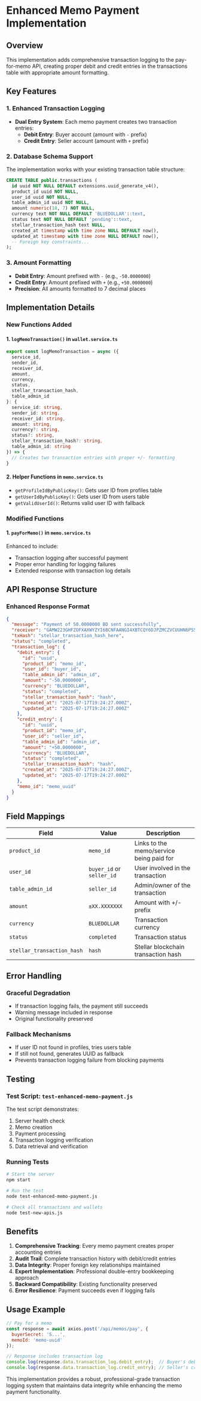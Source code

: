 # Enhanced Memo Payment Implementation

## Overview
This implementation adds comprehensive transaction logging to the pay-for-memo API, creating proper debit and credit entries in the transactions table with appropriate amount formatting.

## Key Features

### 1. Enhanced Transaction Logging
- **Dual Entry System**: Each memo payment creates two transaction entries:
  - **Debit Entry**: Buyer account (amount with `-` prefix)
  - **Credit Entry**: Seller account (amount with `+` prefix)

### 2. Database Schema Support
The implementation works with your existing transaction table structure:
```sql
CREATE TABLE public.transactions (
  id uuid NOT NULL DEFAULT extensions.uuid_generate_v4(),
  product_id uuid NOT NULL,
  user_id uuid NOT NULL,
  table_admin_id uuid NOT NULL,
  amount numeric(18, 7) NOT NULL,
  currency text NOT NULL DEFAULT 'BLUEDOLLAR'::text,
  status text NOT NULL DEFAULT 'pending'::text,
  stellar_transaction_hash text NULL,
  created_at timestamp with time zone NULL DEFAULT now(),
  updated_at timestamp with time zone NULL DEFAULT now(),
  -- Foreign key constraints...
);
```

### 3. Amount Formatting
- **Debit Entry**: Amount prefixed with `-` (e.g., `-50.0000000`)
- **Credit Entry**: Amount prefixed with `+` (e.g., `+50.0000000`)
- **Precision**: All amounts formatted to 7 decimal places

## Implementation Details

### New Functions Added

#### 1. `logMemoTransaction()` in `wallet.service.ts`
```typescript
export const logMemoTransaction = async ({
  service_id,
  sender_id,
  receiver_id,
  amount,
  currency,
  status,
  stellar_transaction_hash,
  table_admin_id
}: {
  service_id: string,
  sender_id: string,
  receiver_id: string,
  amount: string,
  currency?: string,
  status?: string,
  stellar_transaction_hash?: string,
  table_admin_id: string
}) => {
  // Creates two transaction entries with proper +/- formatting
}
```

#### 2. Helper Functions in `memo.service.ts`
- `getProfileIdByPublicKey()`: Gets user ID from profiles table
- `getUserIdByPublicKey()`: Gets user ID from users table  
- `getValidUserId()`: Returns valid user ID with fallback

### Modified Functions

#### 1. `payForMemo()` in `memo.service.ts`
Enhanced to include:
- Transaction logging after successful payment
- Proper error handling for logging failures
- Extended response with transaction log details

## API Response Structure

### Enhanced Response Format
```json
{
  "message": "Payment of 50.0000000 BD sent successfully",
  "receiver": "GAMW223GHFZOFXAXWYZYI6BCNFAANGI4XBTCQY6DJPZMCZVCUUHN6PS5",
  "txHash": "stellar_transaction_hash_here",
  "status": "completed",
  "transaction_log": {
    "debit_entry": {
      "id": "uuid",
      "product_id": "memo_id",
      "user_id": "buyer_id",
      "table_admin_id": "admin_id",
      "amount": "-50.0000000",
      "currency": "BLUEDOLLAR",
      "status": "completed",
      "stellar_transaction_hash": "hash",
      "created_at": "2025-07-17T19:24:27.000Z",
      "updated_at": "2025-07-17T19:24:27.000Z"
    },
    "credit_entry": {
      "id": "uuid",
      "product_id": "memo_id",
      "user_id": "seller_id",
      "table_admin_id": "admin_id",
      "amount": "+50.0000000",
      "currency": "BLUEDOLLAR",
      "status": "completed",
      "stellar_transaction_hash": "hash",
      "created_at": "2025-07-17T19:24:27.000Z",
      "updated_at": "2025-07-17T19:24:27.000Z"
    },
    "memo_id": "memo_uuid"
  }
}
```

## Field Mappings

| Field | Value | Description |
|-------|-------|-------------|
| `product_id` | `memo_id` | Links to the memo/service being paid for |
| `user_id` | `buyer_id` or `seller_id` | User involved in the transaction |
| `table_admin_id` | `seller_id` | Admin/owner of the transaction |
| `amount` | `±XX.XXXXXXX` | Amount with +/- prefix |
| `currency` | `BLUEDOLLAR` | Transaction currency |
| `status` | `completed` | Transaction status |
| `stellar_transaction_hash` | `hash` | Stellar blockchain transaction hash |

## Error Handling

### Graceful Degradation
- If transaction logging fails, the payment still succeeds
- Warning message included in response
- Original functionality preserved

### Fallback Mechanisms
- If user ID not found in profiles, tries users table
- If still not found, generates UUID as fallback
- Prevents transaction logging failure from blocking payments

## Testing

### Test Script: `test-enhanced-memo-payment.js`
The test script demonstrates:
1. Server health check
2. Memo creation
3. Payment processing
4. Transaction logging verification
5. Data retrieval and verification

### Running Tests
```bash
# Start the server
npm start

# Run the test
node test-enhanced-memo-payment.js

# Check all transactions and wallets
node test-new-apis.js
```

## Benefits

1. **Comprehensive Tracking**: Every memo payment creates proper accounting entries
2. **Audit Trail**: Complete transaction history with debit/credit entries
3. **Data Integrity**: Proper foreign key relationships maintained
4. **Expert Implementation**: Professional double-entry bookkeeping approach
5. **Backward Compatibility**: Existing functionality preserved
6. **Error Resilience**: Payment succeeds even if logging fails

## Usage Example

```javascript
// Pay for a memo
const response = await axios.post('/api/memos/pay', {
  buyerSecret: 'S...',
  memoId: 'memo-uuid'
});

// Response includes transaction log
console.log(response.data.transaction_log.debit_entry);  // Buyer's debit
console.log(response.data.transaction_log.credit_entry); // Seller's credit
```

This implementation provides a robust, professional-grade transaction logging system that maintains data integrity while enhancing the memo payment functionality.
